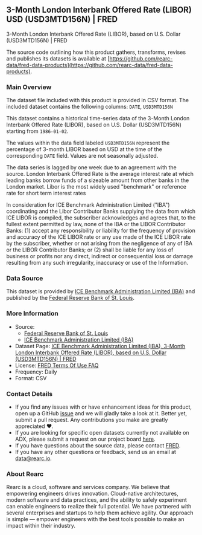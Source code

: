## 3-Month London Interbank Offered Rate (LIBOR) USD (USD3MTD156N) | FRED

3-Month London Interbank Offered Rate (LIBOR), based on U.S. Dollar (USD3MTD156N) | FRED

The source code outlining how this product gathers, transforms, revises and publishes its datasets is available at [https://github.com/rearc-data/fred-data-products](https://github.com/rearc-data/fred-data-products).

### Main Overview
The dataset file included with this product is provided in CSV format. The included dataset contains the following columns: 
`DATE`, `USD3MTD156N`

This dataset contains a historical time-series data of the 3-Month London Interbank Offered Rate (LIBOR), based on U.S. Dollar (USD3MTD156N) starting from `1986-01-02`. 
 
The values within the data field labeled `USD3MTD156N` represent the percentage of 3-month LIBOR based on USD at the time of the corresponding `DATE` field. Values are not seasonally adjusted.

The data series is lagged by one week due to an agreement with the source.
London Interbank Offered Rate is the average interest rate at which leading banks borrow funds of a sizeable amount from other banks in the London market. Libor is the most widely used "benchmark" or reference rate for short term interest rates

In consideration for ICE Benchmark Administration Limited ("IBA") coordinating and the Libor Contributor Banks supplying the data from which ICE LIBOR is compiled, the subscriber acknowledges and agrees that, to the fullest extent permitted by law, none of the IBA or the LIBOR Contributor Banks:
(1) accept any responsibility or liability for the frequency of provision and accuracy of the ICE LIBOR rate or any use made of the ICE LIBOR rate by the subscriber, whether or not arising from the negligence of any of IBA or the LIBOR Contributor Banks; or
(2) shall be liable for any loss of business or profits nor any direct, indirect or consequential loss or damage resulting from any such irregularity, inaccuracy or use of the Information.

### Data Source
This dataset is provided by [ICE Benchmark Administration Limited (IBA)](https://www.theice.com/iba) and published by the [Federal Reserve Bank of St. Louis](https://fred.stlouisfed.org/). 

### More Information
- Source: 
  - [Federal Reserve Bank of St. Louis](https://www.stlouisfed.org)
  - [ICE Benchmark Administration Limited (IBA)](https://www.theice.com/iba)
- Dataset Page: [ICE Benchmark Administration Limited (IBA), 3-Month London Interbank Offered Rate (LIBOR), based on U.S. Dollar (USD3MTD156N) | FRED](https://fred.stlouisfed.org/series/USD3MTD156N)
- License: [FRED Terms Of Use FAQ](https://fred.stlouisfed.org/legal/)
- Frequency: Daily
- Format: CSV

### Contact Details
- If you find any issues with or have enhancement ideas for this product, open up a GitHub [issue](https://github.com/rearc-data/fred-data-products/issues) and we will gladly take a look at it. Better yet, submit a pull request. Any contributions you make are greatly appreciated :heart:.
- If you are looking for specific open datasets currently not available on ADX, please submit a request on our project board [here](https://github.com/orgs/rearc-data/projects/1).
- If you have questions about the source data, please contact [FRED](https://fred.stlouisfed.org/contactus/).
- If you have any other questions or feedback, send us an email at data@rearc.io.

### About Rearc
Rearc is a cloud, software and services company. We believe that empowering engineers drives innovation. Cloud-native architectures, modern software and data practices, and the ability to safely experiment can enable engineers to realize their full potential. We have partnered with several enterprises and startups to help them achieve agility. Our approach is simple — empower engineers with the best tools possible to make an impact within their industry.
